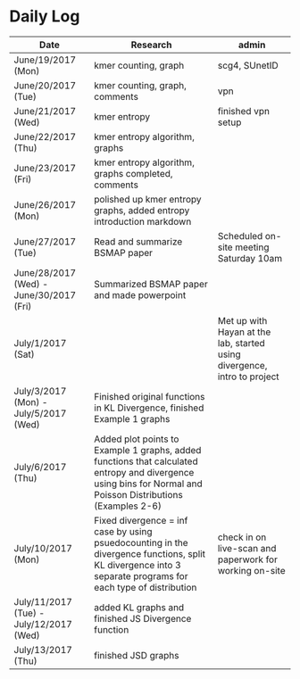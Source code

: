 # Daily Log

| Date | Research | admin |
| ------------- | --------------- | ----------------------------------- |
| June/19/2017 (Mon) | kmer counting, graph |  scg4, SUnetID  |
| June/20/2017 (Tue) | kmer counting, graph, comments |   vpn  |
| June/21/2017 (Wed) | kmer entropy | finished vpn setup |
| June/22/2017 (Thu) | kmer entropy algorithm, graphs |
| June/23/2017 (Fri) | kmer entropy algorithm, graphs completed, comments |
| June/26/2017 (Mon) | polished up kmer entropy graphs, added entropy introduction markdown |
| June/27/2017 (Tue) | Read and summarize BSMAP paper | Scheduled on-site meeting Saturday 10am |
| June/28/2017 (Wed) - June/30/2017 (Fri) | Summarized BSMAP paper and made powerpoint |
| July/1/2017 (Sat) | | Met up with Hayan at the lab, started using divergence, intro to project |
| July/3/2017 (Mon) - July/5/2017 (Wed) | Finished original functions in KL Divergence, finished Example 1 graphs |
| July/6/2017 (Thu) | Added plot points to Example 1 graphs, added functions that calculated entropy and divergence using bins for Normal and Poisson Distributions (Examples 2-6) |
| July/10/2017 (Mon) | Fixed divergence = inf case by using psuedocounting in the divergence functions, split KL divergence into 3 separate programs for each type of distribution | check in on live-scan and paperwork for working on-site |
| July/11/2017 (Tue) - July/12/2017 (Wed) | added KL graphs and finished JS Divergence function |
| July/13/2017 (Thu) | finished JSD graphs |